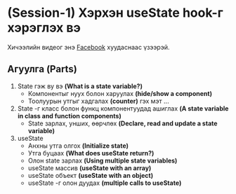 # (Session-1) Хэрхэн useState hook-г хэрэглэх вэ

Хичээлийн видеог энэ [Facebook](https://www.facebook.com/React-JS-live-%D1%85%D1%8D%D0%BB%D1%8D%D0%BB%D1%86%D2%AF%D2%AF%D0%BB%D1%8D%D0%B3-101628288452147) хуудаснаас үзээрэй.

## Агуулга **(Parts)**

1. State гэж ву вэ **(What is a state variable?)**
   - Компонентыг нуух болон харуулах **(hide/show a component)**
   - Тоолуурын утгыг хадгалах **(counter)** гэх мэт ...
2. State -г класс болон функц компонентуудад ашиглах **(A state variable in class and function components)**
   - State зарлах, унших, өөрчлөх **(Declare, read and update a state variable)**
3. useState
   - Анхны утга олгох **(Initialize state)**
   - Утга буцаах **(What does useState return?)**
   - Олон state зарлах **(Using multiple state variables)**
   - useState массив **(useState with an array)**
   - useState объект **(useState with an object)**
   - useState -г олон дуудах **(multiple calls to useState)**
